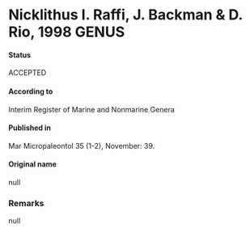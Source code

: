 Nicklithus I. Raffi, J. Backman & D. Rio, 1998 GENUS
=======

#### Status
ACCEPTED

#### According to
Interim Register of Marine and Nonmarine Genera

#### Published in
Mar Micropaleontol 35 (1-2), November: 39.

#### Original name
null

### Remarks
null